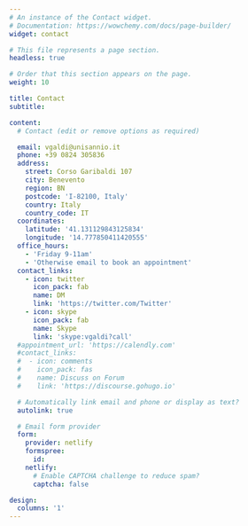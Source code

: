 ```yaml
---
# An instance of the Contact widget.
# Documentation: https://wowchemy.com/docs/page-builder/
widget: contact

# This file represents a page section.
headless: true

# Order that this section appears on the page.
weight: 10

title: Contact
subtitle:

content:
  # Contact (edit or remove options as required)

  email: vgaldi@unisannio.it
  phone: +39 0824 305836
  address:
    street: Corso Garibaldi 107
    city: Benevento
    region: BN
    postcode: 'I-82100, Italy'
    country: Italy
    country_code: IT
  coordinates:
    latitude: '41.131129843125834'
    longitude: '14.777850411420555'
  office_hours:
    - 'Friday 9-11am'
    - 'Otherwise email to book an appointment'
  contact_links:
    - icon: twitter
      icon_pack: fab
      name: DM
      link: 'https://twitter.com/Twitter'
    - icon: skype
      icon_pack: fab
      name: Skype
      link: 'skype:vgaldi?call'
  #appointment_url: 'https://calendly.com'
  #contact_links:
  #  - icon: comments
  #    icon_pack: fas
  #    name: Discuss on Forum
  #    link: 'https://discourse.gohugo.io'

  # Automatically link email and phone or display as text?
  autolink: true

  # Email form provider
  form:
    provider: netlify
    formspree:
      id:
    netlify:
      # Enable CAPTCHA challenge to reduce spam?
      captcha: false

design:
  columns: '1'
---
```

